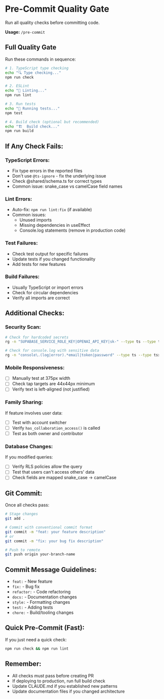 # Pre-Commit Quality Gate

Run all quality checks before committing code.

**Usage:** `/pre-commit`

## Full Quality Gate

Run these commands in sequence:

```bash
# 1. TypeScript type checking
echo "🔍 Type checking..."
npm run check

# 2. ESLint
echo "🧹 Linting..."
npm run lint

# 3. Run tests
echo "🧪 Running tests..."
npm test

# 4. Build check (optional but recommended)
echo "🏗️  Build check..."
npm run build
```

## If Any Check Fails:

### TypeScript Errors:
- Fix type errors in the reported files
- Don't use `@ts-ignore` - fix the underlying issue
- Check @shared/schema.ts for correct types
- Common issue: snake_case vs camelCase field names

### Lint Errors:
- Auto-fix: `npm run lint:fix` (if available)
- Common issues:
  - Unused imports
  - Missing dependencies in useEffect
  - Console.log statements (remove in production code)

### Test Failures:
- Check test output for specific failures
- Update tests if you changed functionality
- Add tests for new features

### Build Failures:
- Usually TypeScript or import errors
- Check for circular dependencies
- Verify all imports are correct

## Additional Checks:

### Security Scan:
```bash
# Check for hardcoded secrets
rg -n "SUPABASE_SERVICE_ROLE_KEY|OPENAI_API_KEY|sk-" --type ts --type tsx

# Check for console.log with sensitive data
rg -n "console\.(log|error).*email|token|password" --type ts --type tsx
```

### Mobile Responsiveness:
- [ ] Manually test at 375px width
- [ ] Check tap targets are 44x44px minimum
- [ ] Verify text is left-aligned (not justified)

### Family Sharing:
If feature involves user data:
- [ ] Test with account switcher
- [ ] Verify `has_collaboration_access()` is called
- [ ] Test as both owner and contributor

### Database Changes:
If you modified queries:
- [ ] Verify RLS policies allow the query
- [ ] Test that users can't access others' data
- [ ] Check fields are mapped snake_case → camelCase

## Git Commit:

Once all checks pass:

```bash
# Stage changes
git add .

# Commit with conventional commit format
git commit -m "feat: your feature description"
# or
git commit -m "fix: your bug fix description"

# Push to remote
git push origin your-branch-name
```

## Commit Message Guidelines:
- `feat:` - New feature
- `fix:` - Bug fix
- `refactor:` - Code refactoring
- `docs:` - Documentation changes
- `style:` - Formatting changes
- `test:` - Adding tests
- `chore:` - Build/tooling changes

## Quick Pre-Commit (Fast):
If you just need a quick check:
```bash
npm run check && npm run lint
```

## Remember:
- All checks must pass before creating PR
- If deploying to production, run full build check
- Update CLAUDE.md if you established new patterns
- Update documentation files if you changed architecture
